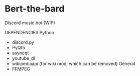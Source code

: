 # Bert-the-bard
 Discord music bot
 (WIP)



DEPENDENCIES
Python
- discord.py
- PyQt5
- asyncqt
- youtube_dl
- wikipediaapi (for wiki mod, which can be removed)
General
- FFMPEG


